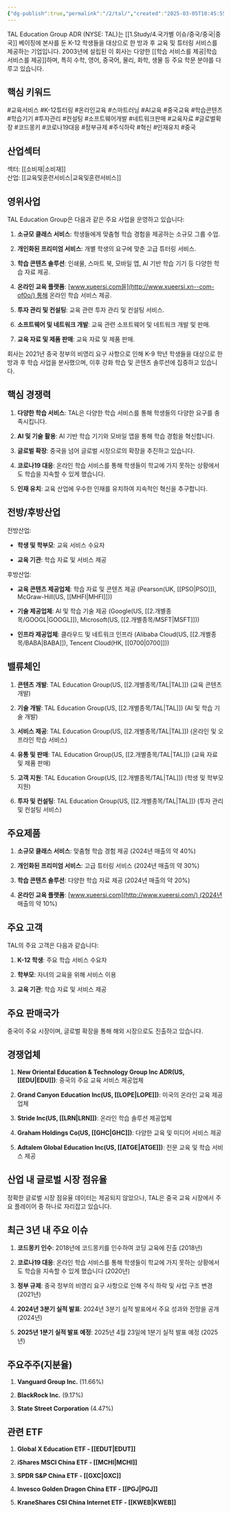 ```yaml
---
{"dg-publish":true,"permalink":"/2/tal/","created":"2025-03-05T10:45:55.489+09:00","updated":"2025-06-03T20:06:01.508+09:00"}
---
```


TAL Education Group ADR (NYSE: TAL)는 [[1.Study/4.국가별 이슈/중국/중국\|중국]] 베이징에 본사를 둔 K-12 학생들을 대상으로 한 방과 후 교육 및 튜터링 서비스를 제공하는 기업입니다. 2003년에 설립된 이 회사는 다양한 [[학습 서비스를 제공\|학습 서비스를 제공]]하며, 특히 수학, 영어, 중국어, 물리, 화학, 생물 등 주요 학문 분야를 다루고 있습니다.

## 핵심 키워드

#교육서비스 #K-12튜터링 #온라인교육 #스마트러닝 #AI교육 #중국교육 #학습콘텐츠 #학습기기 #투자관리 #컨설팅 #소프트웨어개발 #네트워크판매 #교육자료 #글로벌확장 #코드몽키 #코로나19대응 #정부규제 #주식하락 #혁신 #인재유치 #중국 

## 산업섹터

섹터: [[소비재\|소비재]]  
산업: [[교육및훈련서비스\|교육및훈련서비스]]

## 영위사업

TAL Education Group은 다음과 같은 주요 사업을 운영하고 있습니다:

1. **소규모 클래스 서비스**: 학생들에게 맞춤형 학습 경험을 제공하는 소규모 그룹 수업.
    
2. **개인화된 프리미엄 서비스**: 개별 학생의 요구에 맞춘 고급 튜터링 서비스.
    
3. **학습 콘텐츠 솔루션**: 인쇄물, 스마트 북, 모바일 앱, AI 기반 학습 기기 등 다양한 학습 자료 제공.
    
4. **온라인 교육 플랫폼**: [www.xueersi.com을](http://www.xueersi.xn--com-of0o/) 통해 온라인 학습 서비스 제공.
    
5. **투자 관리 및 컨설팅**: 교육 관련 투자 관리 및 컨설팅 서비스.
    
6. **소프트웨어 및 네트워크 개발**: 교육 관련 소프트웨어 및 네트워크 개발 및 판매.
    
7. **교육 자료 및 제품 판매**: 교육 자료 및 제품 판매.
    

회사는 2021년 중국 정부의 비영리 요구 사항으로 인해 K-9 학년 학생들을 대상으로 한 방과 후 학습 사업을 분사했으며, 이후 강화 학습 및 콘텐츠 솔루션에 집중하고 있습니다.

## 핵심 경쟁력

1. **다양한 학습 서비스**: TAL은 다양한 학습 서비스를 통해 학생들의 다양한 요구를 충족시킵니다.
    
2. **AI 및 기술 활용**: AI 기반 학습 기기와 모바일 앱을 통해 학습 경험을 혁신합니다.
    
3. **글로벌 확장**: 중국을 넘어 글로벌 시장으로의 확장을 추진하고 있습니다.
    
4. **코로나19 대응**: 온라인 학습 서비스를 통해 학생들이 학교에 가지 못하는 상황에서도 학습을 지속할 수 있게 했습니다.
    
5. **인재 유치**: 교육 산업에 우수한 인재를 유치하여 지속적인 혁신을 추구합니다.
    

## 전방/후방산업

전방산업:

- **학생 및 학부모**: 교육 서비스 수요자
    
- **교육 기관**: 학습 자료 및 서비스 제공
    

후방산업:

- **교육 콘텐츠 제공업체**: 학습 자료 및 콘텐츠 제공 (Pearson(UK, [[PSO\|PSO]]), McGraw-Hill(US, [[MHFI\|MHFI]]))
    
- **기술 제공업체**: AI 및 학습 기술 제공 (Google(US, [[2.개별종목/GOOGL\|GOOGL]]), Microsoft(US, [[2.개별종목/MSFT\|MSFT]]))
    
- **인프라 제공업체**: 클라우드 및 네트워크 인프라 (Alibaba Cloud(US, [[2.개별종목/BABA\|BABA]]), Tencent Cloud(HK, [[0700\|0700]]))
    

## 밸류체인

1. **콘텐츠 개발**: TAL Education Group(US, [[2.개별종목/TAL\|TAL]]) (교육 콘텐츠 개발)
    
2. **기술 개발**: TAL Education Group(US, [[2.개별종목/TAL\|TAL]]) (AI 및 학습 기술 개발)
    
3. **서비스 제공**: TAL Education Group(US, [[2.개별종목/TAL\|TAL]]) (온라인 및 오프라인 학습 서비스)
    
4. **유통 및 판매**: TAL Education Group(US, [[2.개별종목/TAL\|TAL]]) (교육 자료 및 제품 판매)
    
5. **고객 지원**: TAL Education Group(US, [[2.개별종목/TAL\|TAL]]) (학생 및 학부모 지원)
    
6. **투자 및 컨설팅**: TAL Education Group(US, [[2.개별종목/TAL\|TAL]]) (투자 관리 및 컨설팅 서비스)
    

## 주요제품

1. **소규모 클래스 서비스**: 맞춤형 학습 경험 제공 (2024년 매출의 약 40%)
    
2. **개인화된 프리미엄 서비스**: 고급 튜터링 서비스 (2024년 매출의 약 30%)
    
3. **학습 콘텐츠 솔루션**: 다양한 학습 자료 제공 (2024년 매출의 약 20%)
    
4. **온라인 교육 플랫폼**: [www.xueersi.com](http://www.xueersi.com/) (2024년 매출의 약 10%)
    

## 주요 고객

TAL의 주요 고객은 다음과 같습니다:

1. **K-12 학생**: 주요 학습 서비스 수요자
    
2. **학부모**: 자녀의 교육을 위해 서비스 이용
    
3. **교육 기관**: 학습 자료 및 서비스 제공
    

## 주요 판매국가

중국이 주요 시장이며, 글로벌 확장을 통해 해외 시장으로도 진출하고 있습니다.

## 경쟁업체

1. **New Oriental Education & Technology Group Inc ADR(US, [[EDU\|EDU]])**: 중국의 주요 교육 서비스 제공업체
    
2. **Grand Canyon Education Inc(US, [[LOPE\|LOPE]])**: 미국의 온라인 교육 제공업체
    
3. **Stride Inc(US, [[LRN\|LRN]])**: 온라인 학습 솔루션 제공업체
    
4. **Graham Holdings Co(US, [[GHC\|GHC]])**: 다양한 교육 및 미디어 서비스 제공
    
5. **Adtalem Global Education Inc(US, [[ATGE\|ATGE]])**: 전문 교육 및 학습 서비스 제공
    

## 산업 내 글로벌 시장 점유율

정확한 글로벌 시장 점유율 데이터는 제공되지 않았으나, TAL은 중국 교육 시장에서 주요 플레이어 중 하나로 자리잡고 있습니다.

## 최근 3년 내 주요 이슈

1. **코드몽키 인수**: 2018년에 코드몽키를 인수하여 코딩 교육에 진출 (2018년)
    
2. **코로나19 대응**: 온라인 학습 서비스를 통해 학생들이 학교에 가지 못하는 상황에서도 학습을 지속할 수 있게 했습니다 (2020년)
    
3. **정부 규제**: 중국 정부의 비영리 요구 사항으로 인해 주식 하락 및 사업 구조 변경 (2021년)
    
4. **2024년 3분기 실적 발표**: 2024년 3분기 실적 발표에서 주요 성과와 전망을 공개 (2024년)
    
5. **2025년 1분기 실적 발표 예정**: 2025년 4월 23일에 1분기 실적 발표 예정 (2025년)
    

## 주요주주(지분율)

1. **Vanguard Group Inc.** (11.66%)
    
2. **BlackRock Inc.** (9.17%)
    
3. **State Street Corporation** (4.47%)
    

## 관련 ETF

1. **Global X Education ETF - [[EDUT\|EDUT]]**
    
2. **iShares MSCI China ETF - [[MCHI\|MCHI]]**
    
3. **SPDR S&P China ETF - [[GXC\|GXC]]**
    
4. **Invesco Golden Dragon China ETF - [[PGJ\|PGJ]]**
    
5. **KraneShares CSI China Internet ETF - [[KWEB\|KWEB]]**